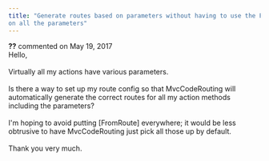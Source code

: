```yaml
---
title: "Generate routes based on parameters without having to use the FromRoute Attribute
on all the parameters"
---
```

<div id="comment-1496609" class="discussion-comment op">
   <div class="discussion-header"><b>??</b> commented on 
      <time datetime="2017-05-19T14:14:05.95-07:00" title="2017-05-19T14:14:05.95-07:00">May 19, 2017</time>
   </div>
   <div class="discussion-message">Hello, <br />
<br />
Virtually all my actions have various parameters.<br />
<br />
Is there a way to set up my route config so that MvcCodeRouting will automatically generate the correct routes for all my action methods including the parameters?<br />
<br />
I'm hoping to avoid putting [FromRoute] everywhere; it would be less obtrusive to have MvcCodeRouting just pick all those up by default.<br />
<br />
Thank you very much.<br />
</div>
</div>